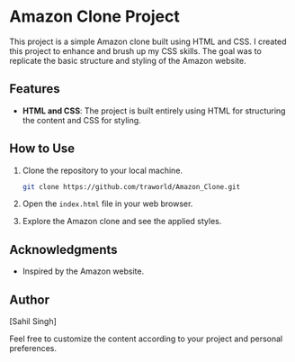 # Amazon Clone Project

This project is a simple Amazon clone built using HTML and CSS. I created this project to enhance and brush up my CSS skills. The goal was to replicate the basic structure and styling of the Amazon website.

## Features

- **HTML and CSS**: The project is built entirely using HTML for structuring the content and CSS for styling.


## How to Use

1. Clone the repository to your local machine.
   ```bash
   git clone https://github.com/traworld/Amazon_Clone.git
   ```

2. Open the `index.html` file in your web browser.

3. Explore the Amazon clone and see the applied styles.


## Acknowledgments

- Inspired by the Amazon website.


## Author

[Sahil Singh]

Feel free to customize the content according to your project and personal preferences. 